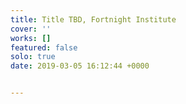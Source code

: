 ```yaml
---
title: Title TBD, Fortnight Institute
cover: ''
works: []
featured: false
solo: true
date: 2019-03-05 16:12:44 +0000


---
```

